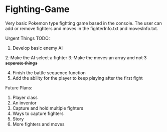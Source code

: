 # Fighting-Game

Very basic Pokemon type fighting game based in the console. The user can add or remove fighters and moves in the fighterInfo.txt and movesInfo.txt.

Urgent Things TODO:
1. Develop basic enemy AI

~~2. Make the AI select a fighter~~
~~3. Make the moves an array and not 3 separate things~~

4. Finish the battle sequence function
5. Add the ability for the player to keep playing after the first fight

Future Plans:
1. Player class
2. An inventor
3. Capture and hold multiple fighters
4. Ways to capture fighters
5. Story
6. More fighters and moves

